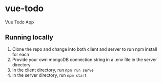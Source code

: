 # vue-todo
Vue Todo App

## Running locally
1. Clone the repo and change into both client and server to run npm install for each
2. Provide your own mongoDB connection string in a .env file in the server directory
3. In the client directory, run `npm run serve`
4. In the server directory, run `npm start`

